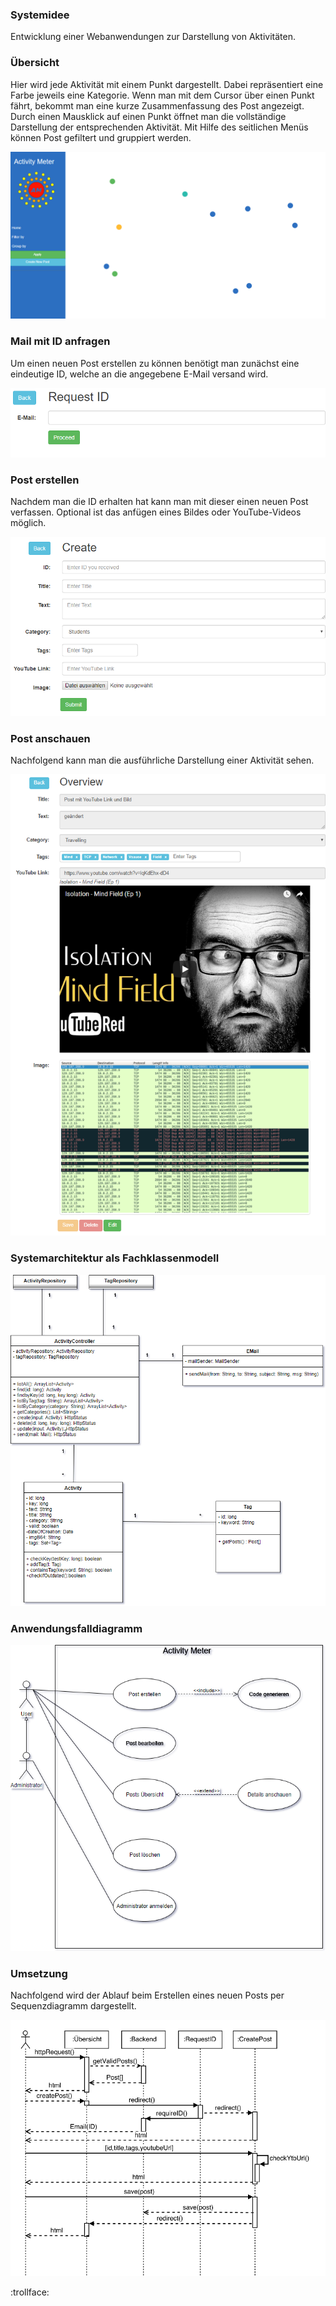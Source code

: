 ### Systemidee

Entwicklung einer Webanwendungen zur Darstellung von Aktivitäten.

[Link]: https://swei-tgb2-4.herokuapp.com/

### Übersicht

Hier wird jede Aktivität mit einem Punkt dargestellt. Dabei repräsentiert eine Farbe jeweils eine Kategorie. Wenn man mit dem Cursor über einen Punkt fährt, bekommt man eine kurze Zusammenfassung des Post angezeigt. Durch einen Mausklick auf einen Punkt öffnet man die vollständige Darstellung der entsprechenden Aktivität. Mit Hilfe des seitlichen Menüs können Post gefiltert und gruppiert werden.

<img src="images/overview.PNG" alt="overview" class="inline"/>

### Mail mit ID anfragen

Um einen neuen Post erstellen zu können benötigt man zunächst eine eindeutige ID, welche an die angegebene E-Mail versand wird.

<img src="images/mail.PNG" alt="Mail" class="inline"/>

### Post erstellen

Nachdem man die ID erhalten hat kann man mit dieser einen neuen Post verfassen. Optional ist das anfügen eines Bildes oder YouTube-Videos möglich.

<img src="images/create.PNG" alt="create" class="inline"/>

### Post anschauen

Nachfolgend kann man die ausführliche Darstellung einer Aktivität sehen.

<img src="images/details.PNG" alt="details" class="inline"/>

### Systemarchitektur als Fachklassenmodell

<img src="images/Fachklassenmodel.png" alt="Fachklassenmodell" class="inline"/>

### Anwendungsfalldiagramm

<img src="images/Activity_Meter_Anwendungsfalldiagramm.png" alt="Anwendungsfalldiagramm" class="inline"/>

### Umsetzung

Nachfolgend wird der Ablauf beim Erstellen eines neuen Posts per Sequenzdiagramm dargestellt.

<img src="images/createPost.PNG" alt="createPost" class="inline"/>


:trollface:
